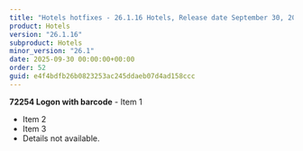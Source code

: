 ```yaml
---
title: "Hotels hotfixes - 26.1.16 Hotels, Release date September 30, 2025 - Hotfixes"
product: Hotels
version: "26.1.16"
subproduct: Hotels
minor_version: "26.1"
date: 2025-09-30 00:00:00+00:00
order: 52
guid: e4f4bdfb26b0823253ac245ddaeb07d4ad158ccc
---
```


**72254 Logon with barcode** - Item 1- Item 2- Item 3- Details not available.

